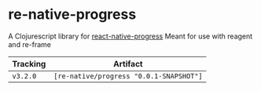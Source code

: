 # re-native-progress

A Clojurescript library for [react-native-progress](https://github.com/oblador/react-native-progress)
Meant for use with reagent and re-frame

Tracking       | Artifact
---------------|---------|
`v3.2.0`       | `[re-native/progress "0.0.1-SNAPSHOT"]`
